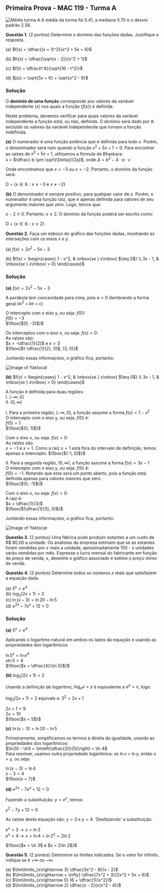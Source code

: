 
## Primeira Prova - MAC 119 - Turma A

![Média turma A](https://drive.google.com/uc?id=0B2hurzTPk6MGaElsMmJwalpFdms)
A média da turma foi 5.41, a mediana 5.70 e o desvio padrão 2.56.

**Questão 1.** (2 pontos) Determine o domínio das funções dadas. Justifique a resposta.

(a) $f(x) = \dfrac{(x + 1)^3}{x^2 + 5x + 6}$  

(b) $h(x) = \dfrac{\sqrt{x - 2}}{x^2 + 1}$  

(c) $f(t) = \dfrac{t^4}{\sqrt{16 - t^2}}$  

(d) $j(x) = \sqrt{5x + 6} + \sqrt{x^2 - 9}$     


### **Solução**

O **domínio de uma função** corresponde aos valores da variável independente ($x$) nos quais a função ($f(x)$) é definida.

Neste problema, devemos verificar para quais valores da variável independente a função está, ou não, definida. O domínio será dado por $\mathbb{R}$ excluído os valores da variável independende que tornam a função indefinida.

**(a)** O numerador é uma função potência que é definida para todo $x$. Porém, o denominador será nulo quando a função $x^2 + 5x + 1 = 0$. Para encontrar as raízes de $x^2 + 5x + 1$, utilizamos a fórmula de Bhaskara:  
x = $\dfrac{-b \pm \sqrt{\Delta}}{2a}$, onde $\Delta = b^2 - 4\cdot a\cdot c$  

Onde encontramos que $x = -3$ ou $x = -2$. Portanto, o domínio da função será:  

D = $\{x \in \mathbb{R} : x \neq -3$ e $x \neq -2\}$

**(b)** O denominador é sempre positivo, para qualquer valor de $x$. Porém, o numerador é uma função raiz, que é apenas definida para valores de seu argumento maiores que zero. Logo, temos que:

$x - 2 \geq 0$. Portanto: $x \geq 2$. O domínio da função poderá ser escrito como: 

D = $\{x \in \mathbb{R} : x \geq 2\}$

**Questão 2.** Faça um esboço do gráfico das funções dadas, mostrando as interseções com os eixos $x$ e $y$.

(a) $f(x) = 2x^2 - 5x - 3$  

(b) $f(x) = \begin{cases} 1 - x^2, & \mbox{se } x\mbox{ $\leq 0$} \\ 3x - 1, & \mbox{se } x\mbox{ > 0} \end{cases}$


### **Solução**

**(a)** $f(x) = 2x^2 - 5x - 3$  

A parábola tem concavidade para cima, pois $a > 0$ (lembrando a forma geral $ax^2 + bx + c$)

O intercepto com o eixo y, ou seja: $f(0)$:  
$f(0) = - 3$  
$\fbox{$(0, -3)$}$

Os interceptos com o eixo x, ou seja: $f(x) = 0$:  
As raízes são:  
$x = -\dfrac{1}{2}$ e $x = 3$  
$\fbox{$(-\dfrac{1}{2}, 0)$, (3, 0)}$  

Juntando essas informações, o gráfico fica, portanto:

![Image of Yaktocat](https://drive.google.com/uc?id=0B2hurzTPk6MGblI2Z3hFY3JjWm8)

**(b)** $f(x) = \begin{cases} 1 - x^2, & \mbox{se } x\mbox{ $\leq 0$} \\ 3x - 1, & \mbox{se } x\mbox{ > 0} \end{cases}$

A função é definida para duas regiões:  
I. $(-\infty, 0]$  
II. $(0, \infty)$

I. Para a primeira região, $(-\infty, 0]$, a função assume a forma $f(x) = 1 - x^2$  
O intercepto com o eixo y, ou seja: $f(0)$ é:  
$f(0) = 1$  
$\fbox{$(0, 1)$}$

Com o eixo x, ou seja: $f(x) = 0$:   
As raízes são:  
$x = -1$ e $x = 1$. Como a raiz $x = 1$ está fora do intervalo de definição, temos apenas o intercepto:
$\fbox{$(-1, 0)$}$  

II. Para a segunda região, $(0, \infty)$, a função assume a forma $f(x) = 3x - 1$  
O intercepto com o eixo y, ou seja: $f(0)$ é:  
$f(0) = -1$. Notando que este será um ponto aberto, pois a função está definida apenas para valores maiores que zero.  
$\fbox{$(0, -1)$}$

Com o eixo x, ou seja: $f(x) = 0$:   
A raiz é:  
$x = \dfrac{1}{3}$  
$\fbox{$(\dfrac{1}{3}, 0)$}$  

Juntando essas informações, o gráfico fica, portanto:

![Image of Yaktocat](https://drive.google.com/uc?id=0B2hurzTPk6MGSktPWWVFN0s2dTA)

**Questão 3.** (2 pontos) Uma fábrica pode produzir estantes a um custo de R$\$$ 80,00 a unidade.
Os analistas da empresa estimam que se as estantes forem vendidas por $x$ reais a unidade, aproximadamente 150 - x unidades serão vendidas por mês.
Expresse o lucro mensal do fabricante em função do preço de venda, x, desenhe o gráfico associado e estime o preço ótimo de venda.

**Questão 4.** (2 pontos) Determine todos os números $x$ reais que satisfazem a equação dada.

(a) $5^x = e^4$  
(b) $\log_3 (2x + 1) = 2$  
(c) $\ln(x - 3) = \ln20 - \ln5$  
(d) $e^{2x} - 7e^x + 12 = 0$  

### **Solução**

**(a)** $5^x = e^4$  

Aplicando o logaritmo natural em ambos os lados da equação e usando as propriedades dos logarítmicos:  

$\ln 5^x = \ln e^4$  
$x\ln 5 = 4$  
$\fbox{$x = \dfrac{4}{\ln 5}$}$

**(b)** $\log_3 (2x + 1) = 2$  

Usando a definição de logaritmo, $\log_a x = y$ é equivalente a $a^y = x$, logo:  

$\log_3 (2x + 1) = 2$ equivale a: $3^2 = 2x + 1$  

$2x + 1 = 9$  
$2x = 10$  
$\fbox{$x = 5$}$

**(c)** $\ln(x - 3) = \ln20 - \ln5$  

Primeiramente, simplificamos os termos à direita da igualdade, usando as propriedades dos logarítmicos:  
$\ln20 - \ln5 = \ln\left(\dfrac{20}{5}\right) = \ln 4$  
Para resolver, usamos outra propriedade logarítmica: se $\ln x$ = $\ln y$, então x = y, ou seja:  

$\ln(x - 3) = \ln 4$  
$x - 3 = 4$  
$\fbox{x = 7}$

**(d)** $e^{2x} - 7e^x + 12 = 0$  

Fazendo a substituição: $y = e^x$, temos:  

$y^2 - 7y + 12 = 0$  

As raízes desta equação são: $y = 3$ e $y = 4$. 'Desfazendo' a substituição:  

$e^x = 3 \rightarrow x = \ln 3$  
$e^x = 4 \rightarrow x = \ln 4 = \ln 2^2 = 2\ln 2$  

$\fbox{$x = \ln 3$ e $x = 2\ln 2$}$


**Questão 5.** (2 pontos) Determine os limites indicados. Se o valor for infinito, indique se é $+\infty$ ou $-\infty$.

(a) $\lim\limits_{x\rightarrow 3} \dfrac{3x^2 - 8}{x - 2}$  
(b) $\lim\limits_{x\rightarrow + \infty} \dfrac{7x^2 + 3}{2x^2 + 5x + 6}$  
(c) $\lim\limits_{x\rightarrow 0} (6 + \dfrac{1}{x^2})$  
(d) $\lim\limits_{x\rightarrow 2} \dfrac{x - 2}{x(x^2 - 4)}$  


```python

```
